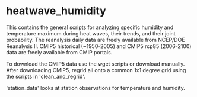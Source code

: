 # heatwave_humidity

This contains the general scripts for analyzing specific humidity and temperature maximum during heat waves, their trends, and their joint probability. The reanalysis daily data are freely available from NCEP/DOE Reanalysis II. CMIP5 historical (~1950-2005) and CMIP5 rcp85 (2006-2100) data are freely available from CMIP portals. 

To download the CMIP5 data use the wget scripts or download manually.
After downloading CMIP5, regrid all onto a common 1x1 degree grid using the scripts in 'clean_and_regrid'.

'station_data' looks at station observations for temperature and humidity.
